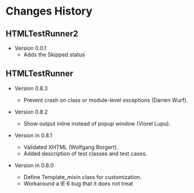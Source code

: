 # Changes History

## HTMLTestRunner2

- Version 0.0.1
  - Adds the Skipped status

## HTMLTestRunner

- Version 0.8.3
  - Prevent crash on class or module-level exceptions (Darren Wurf).


- Version 0.8.2
  - Show output inline instead of popup window (Viorel Lupu).


- Version in 0.8.1
  - Validated XHTML (Wolfgang Borgert).
  - Added description of test classes and test cases.


- Version in 0.8.0
  - Define Template_mixin class for customization.
  - Workaround a IE 6 bug that it does not treat <script> block as CDATA.


- Version in 0.7.1
  - Back port to Python 2.3 (Frank Horowitz).
  - Fix missing scroll bars in detail log (Podi).
